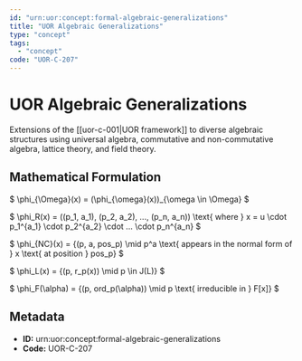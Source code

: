 ```yaml
---
id: "urn:uor:concept:formal-algebraic-generalizations"
title: "UOR Algebraic Generalizations"
type: "concept"
tags:
  - "concept"
code: "UOR-C-207"
---
```


# UOR Algebraic Generalizations

Extensions of the [[uor-c-001|UOR framework]] to diverse algebraic structures using universal algebra, commutative and non-commutative algebra, lattice theory, and field theory.

## Mathematical Formulation

$
\phi_{\Omega}(x) = (\phi_{\omega}(x))_{\omega \in \Omega}
$

$
\phi_R(x) = ((p_1, a_1), (p_2, a_2), ..., (p_n, a_n)) \text{ where } x = u \cdot p_1^{a_1} \cdot p_2^{a_2} \cdot ... \cdot p_n^{a_n}
$

$
\phi_{NC}(x) = \{(p, a, pos_p) \mid p^a \text{ appears in the normal form of } x \text{ at position } pos_p\}
$

$
\phi_L(x) = \{(p, r_p(x)) \mid p \in J(L)\}
$

$
\phi_F(\alpha) = \{(p, ord_p(\alpha)) \mid p \text{ irreducible in } F[x]\}
$

## Metadata

- **ID:** urn:uor:concept:formal-algebraic-generalizations
- **Code:** UOR-C-207
